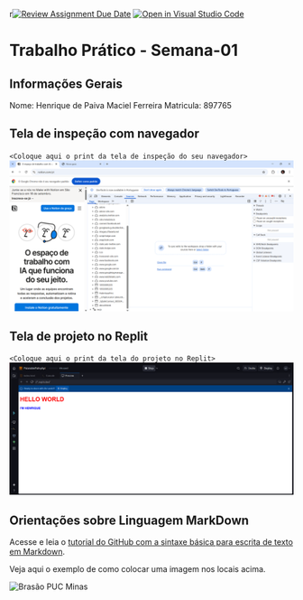 r[![Review Assignment Due Date](https://classroom.github.com/assets/deadline-readme-button-22041afd0340ce965d47ae6ef1cefeee28c7c493a6346c4f15d667ab976d596c.svg)](https://classroom.github.com/a/2vKxdDNy)
[![Open in Visual Studio Code](https://classroom.github.com/assets/open-in-vscode-2e0aaae1b6195c2367325f4f02e2d04e9abb55f0b24a779b69b11b9e10269abc.svg)](https://classroom.github.com/online_ide?assignment_repo_id=20075645&assignment_repo_type=AssignmentRepo)
# Trabalho Prático - Semana-01

## Informações Gerais

Nome: Henrique de Paiva Maciel Ferreira
Matricula: 897765

## Tela de inspeção com navegador

`<Coloque aqui o print da tela de inspeção do seu navegador>`
![Inspeção](images/Print%20-%20Inspec.%20Notion%20.png)

## Tela de projeto no Replit

`<Coloque aqui o print da tela do projeto no Replit>`
![Hello](images/Hello%20World.png)

## Orientações sobre Linguagem MarkDown

Acesse e leia o [tutorial do GitHub com a sintaxe básica para escrita de texto em Markdown](https://docs.github.com/pt/get-started/writing-on-github/getting-started-with-writing-and-formatting-on-github/basic-writing-and-formatting-syntax).

Veja aqui o exemplo de como colocar uma imagem nos locais acima. 

![Brasão PUC Minas](images/brasao_puc.png)
